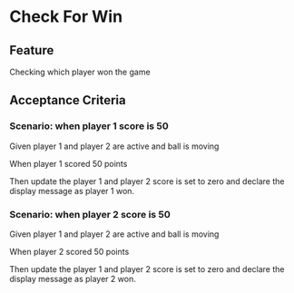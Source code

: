 # Check For Win

## Feature

Checking which player won the game

## Acceptance Criteria

### Scenario: when player 1 score is 50

  Given player 1 and player 2 are active
  and ball is moving

  When player 1 scored 50 points

  Then update the player 1
  and player 2 score is set
  to zero and declare the
  display message as player 1 won.

### Scenario: when player 2 score is 50

  Given player 1 and player 2 are active
  and ball is moving

  When player 2 scored 50 points

  Then update the player 1
  and player 2 score is set
  to zero and declare the
  display message as player 2 won.
